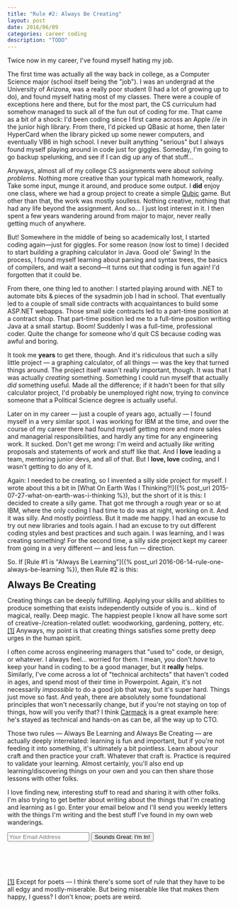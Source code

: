 ```yaml
---
title: "Rule #2: Always Be Creating"
layout: post
date: 2016/06/09
categories: career coding
description: "TODO"
---
```


Twice now in my career, I've found myself hating my job.

The first time was actually all the way back in college, as a Computer Science major (school itself being the "job"). I was an undergrad at the University of Arizona, was a really poor student (I had a lot of growing up to do), and found myself hating most of my classes. There were a couple of exceptions here and there, but for the most part, the CS curriculum had somehow managed to suck all of the fun out of coding for me. That came as a bit of a shock: I'd been coding since I first came across an Apple //e in the junior high library. From there, I'd picked up QBasic at home, then later HyperCard when the library picked up some newer computers, and eventually VB6 in high school. I never built anything "serious" but I always found myself playing around in code just for giggles. Someday, I'm going to go backup spelunking, and see if I can dig up any of that stuff…

Anyways, almost all of my college CS assignments were about *solving problems*. Nothing more creative than your typical math homework, really. Take some input, munge it around, and produce some output. I **did** enjoy one class, where we had a group project to create a simple [Qubic](https://en.wikipedia.org/wiki/3-D_Tic-Tac-Toe) game. But other than that, the work was mostly soulless. Nothing creative, nothing that had any life beyond the assignment. And so… I just lost interest in it. I then spent a few years wandering around from major to major, never really getting much of anywhere.

But! Somewhere in the middle of being so academically lost, I started coding again—just for giggles. For some reason (now lost to time) I decided to start building a graphing calculator in Java. Good ole' Swing! In the process, I found myself learning about parsing and syntax trees, the basics of compilers, and wait a second—it turns out that coding is fun again! I'd forgotten that it could be.

From there, one thing led to another: I started playing around with .NET to automate bits & pieces of the sysadmin job I had in school. That eventually led to a couple of small side contracts with acquaintances to build some ASP.NET webapps. Those small side contracts led to a part-time position at a contract shop. That part-time position led me to a full-time position writing Java at a small startup. Boom! Suddenly I was a full-time, professional coder. Quite the change for someone who'd quit CS because coding was awful and boring.

It took me **years** to get there, though. And it's ridiculous that such a silly little project — a graphing calculator, of all things — was the key that turned things around. The project itself wasn't really important, though. It was that I was actually *creating* something. Something I could run myself that actually *did* something useful. Made all the difference; if it hadn't been for that silly calculator project, I'd probably be unemployed right now, trying to convince someone that a Political Science degree is actually useful.

Later on in my career — just a couple of years ago, actually — I found myself in a very similar spot. I was working for IBM at the time, and over the course of my career there had found myself getting more and more sales and managerial responsibilities, and hardly any time for any engineering work. It sucked. Don't get me wrong: I'm weird and actually *like* writing proposals and statements of work and stuff like that. And I **love** leading a team, mentoring junior devs, and all of that. But I **love, love** coding, and I wasn't getting to do any of it.

Again: I needed to be creating, so I invented a silly side project for myself. I wrote about this a bit in [What On Earth Was I Thinking?!]({% post_url 2015-07-27-what-on-earth-was-i-thinking %}), but the short of it is this: I decided to create a silly game. That got me through a rough year or so at IBM, where the only coding I had time to do was at night, working on it. And it was silly. And mostly pointless. But it made me happy. I had an excuse to try out new libraries and tools again. I had an excuse to try out different coding styles and best practices and such again. I was learning, and I was creating something! For the second time, a silly side project kept my career from going in a very different — and less fun — direction.

So. If [Rule #1 is "Always Be Learning"]({% post_url 2016-06-14-rule-one-always-be-learning %}), then Rule #2 is this:

<span style="font-weight:bold;font-size:1.5em;">Always Be Creating</span>

Creating things can be deeply fulfilling. Applying your skills and abilities to produce something that exists independently outside of you is… kind of magical, really. Deep magic. The happiest people I know all have some sort of creative-/creation-related outlet: woodworking, gardening, pottery, etc.<a id="ref-1-source"><sup>[[1]](#ref-1-target)</sup></a> Anyways, my point is that creating things satisfies some pretty deep urges in the human spirit.

I often come across engineering managers that "used to" code, or design, or whatever. I always feel… worried for them. I mean, you don't *have* to keep your hand in coding to be a good manager, but it **really** helps. Similarly, I've come across a lot of "technical architects" that haven't coded in ages, and spend most of their time in Powerpoint. Again, it's not necessarily *impossible* to do a good job that way, but it's super hard. Things just move so fast. And yeah, there are absolutely some foundational principles that won't necessarily change, but if you're not staying on top of things, how will you verify that? I think [Carmack](https://twitter.com/ID_AA_Carmack) is a great example here: he's stayed as technical and hands-on as can be, all the way up to CTO.

Those two rules — Always Be Learning and Always Be Creating — are actually deeply interrelated: learning is fun and important, but if you're not feeding it into something, it's ultimately a bit pointless. Learn about your craft and then practice your craft. Whatever that craft is. Practice is required to validate your learning. Almost certainly, you'll also end up learning/discovering things on your own and you can then share those lessons with other folks.

I love finding new, interesting stuff to read and sharing it with other folks. I'm also trying to get better about writing about the things that I'm creating and learning as I go. Enter your email below and I'll send you weekly letters with the things I'm writing and the best stuff I've found in my own web wanderings.

<form action="https://www.getdrip.com/forms/58931001/submissions" method="post" data-drip-embedded-form="58931001" class="list-subscribe">
	<div class="controls">
		<input type="email" name="fields[email]" value="" placeholder="Your Email Address" />
		<input type="submit" name="submit" value="Sounds Great: I'm In!" data-drip-attribute="sign-up-button" />
	</div>
</form>

<br /><br /><br /><br />
<a id="ref-1-target">[[1]](#ref-1-source)</a> Except for poets — I think there's some sort of rule that they have to be all edgy and mostly-miserable. But being miserable like that makes them happy, I guess? I don't know; poets are weird.

